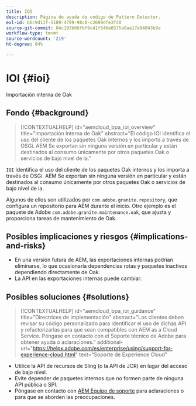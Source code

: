 ```yaml
---
title: IOI
description: Página de ayuda de código de Pattern Detector.
exl-id: b6c9d11f-5189-4799-98c0-c2699dfe3f40
source-git-commit: 84c193b66fbf9c41f546e8575a0aa17e94043b9a
workflow-type: tm+mt
source-wordcount: '219'
ht-degree: 64%

---
```


# IOI {#ioi}

Importación interna de Oak

## Fondo {#background}

>[!CONTEXTUALHELP]
>id="aemcloud_bpa_ioi_overview"
>title="Importación interna de Oak"
>abstract="El código IOI identifica el uso del cliente de los paquetes Oak internos y los importa a través de OSGi. AEM Se exportan sin ninguna versión en particular y están destinados al consumo únicamente por otros paquetes Oak o servicios de bajo nivel de la."

`IOI`  Identifica el uso del cliente de los paquetes Oak internos y los importa a través de OSGi. AEM Se exportan sin ninguna versión en particular y están destinados al consumo únicamente por otros paquetes Oak o servicios de bajo nivel de la.

Algunos de ellos son utilizados por `com.adobe.granite.repository`, que configura un repositorio para AEM durante el inicio. Otro ejemplo es el paquete de Adobe `com.adobe.granite.maintenance.oak`, que ajusta y proporciona tareas de mantenimiento de Oak.

## Posibles implicaciones y riesgos {#implications-and-risks}

* En una versión futura de AEM, las exportaciones internas podrían eliminarse, lo que ocasionaría dependencias rotas y paquetes inactivos dependiendo directamente de Oak.
* La API en las exportaciones internas puede cambiar.

## Posibles soluciones {#solutions}

>[!CONTEXTUALHELP]
>id="aemcloud_bpa_ioi_guidance"
>title="Directrices de implementación"
>abstract="Los clientes deben revisar su código personalizado para identificar el uso de dichas API y refactorizarlas para que sean compatibles con AEM as a Cloud Service. Póngase en contacto con el Soporte técnico de Adobe para obtener ayuda o aclaraciones."
>additional-url="https://helpx.adobe.com/es/enterprise/using/support-for-experience-cloud.html" text="Soporte de Experience Cloud"

* Utilice la API de recursos de Sling (o la API de JCR) en lugar del acceso de bajo nivel.
* Evite depender de paquetes internos que no formen parte de ninguna API pública o SPI.
* Póngase en contacto con [AEM Equipo de soporte](https://helpx.adobe.com/es/enterprise/using/support-for-experience-cloud.html) para aclaraciones o para que se aborden las preocupaciones.
